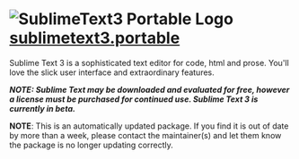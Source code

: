 # ![SublimeText3 Portable Logo](https://cdn.jsdelivr.net/gh/pauby/ChocoPackages@6d87e426/icons/sublimetext3.portable.png "SublimeText3 Portable Logo") [sublimetext3.portable](https://chocolatey.org/packages/sublimetext3.portable)

Sublime Text 3 is a sophisticated text editor for code, html and prose. You'll love the slick user interface and extraordinary features.

_**NOTE: Sublime Text may be downloaded and evaluated for free, however a license must be purchased for continued use. Sublime Text 3 is currently in beta.**_

**NOTE**: This is an automatically updated package. If you find it is out of date by more than a week, please contact the maintainer(s) and let them know the package is no longer updating correctly.